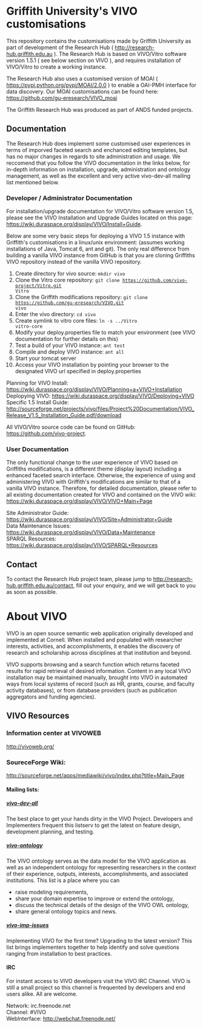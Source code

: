 # Griffith University's VIVO customisations

This repository contains the customisations made by Griffith University as part of development of the Research Hub ( http://research-hub.griffith.edu.au ).
The Research Hub is based on VIVO/Vitro software version 1.5.1 ( see below section on VIVO ), and requires installation of VIVO/Vitro to create a working instance.

The Research Hub also uses a customised version of MOAI ( https://pypi.python.org/pypi/MOAI/2.0.0 ) to enable a OAI-PMH interface for data discovery.
Our MOAI customisations can be found here: https://github.com/gu-eresearch/VIVO_moai

The Griffith Research Hub was produced as part of ANDS funded projects.

## Documentation
The Research Hub does implement some customised user experiences in terms of imporved faceted search and enchanced editing templates, but has no major changes in regards to site administration and usage. 
We reccomend that you follow the VIVO documentation in the links below, for in-depth information on installation, upgrade, administration and ontology management, as well as the excellent and very active vivo-dev-all mailing list mentioned below.

### Developer / Administrator Documentation
For installation/upgrade documentation for VIVO/Vitro software version 1.5, please see the VIVO Installation and Upgrade Guides located on this page: https://wiki.duraspace.org/display/VIVO/Install+Guide.  

Below are some very basic steps for deploying a VIVO 1.5 instance with Griffith's customisations in a linux/unix environment:
(assumes working installations of Java, Tomcat 6, ant and git).  The only real difference from building a vanilla VIVO instance
from GitHub is that you are cloning Griffiths VIVO repository instead of the vanilla VIVO repository.

1. Create directory for vivo source:  <code>mkdir vivo </code>
2. Clone the Vitro core repository:  <code>git clone https://github.com/vivo-project/Vitro.git  Vitro</code>
3. Clone the Griffith modifications repository: <code>git clone https://github.com/gu-eresearch/VIVO.git vivo</code>
4. Enter the vivo directory: <code>cd vivo</code>
5. Create symlink to vitro core files: <code>ln -s ../Vitro vitro-core</code>
6. Modify your deploy.properties file to match your environment (see VIVO documentation for further details on this)
7. Test a build of your VIVO instance:  <code>ant test</code>
8. Compile and deploy VIVO instance: <code>ant all</code>
9. Start your tomcat server
10. Access your VIVO installation by pointing your browser to the designated VIVO url specified in deploy.properties


Planning for VIVO Install: https://wiki.duraspace.org/display/VIVO/Planning+a+VIVO+Installation  
Deplopying VIVO: https://wiki.duraspace.org/display/VIVO/Deploying+VIVO  
Specific 1.5 Install Guide: http://sourceforge.net/projects/vivo/files/Project%20Documentation/VIVO_Release_V1.5_Installation_Guide.pdf/download  
  
  


All VIVO/Vitro source code can be found on GitHub: https://github.com/vivo-project.

### User Documentation
The only functional change to the user experience of VIVO based on Griffiths modifications, is a different theme (display layout) including
a enhanced faceted search interface.  Otherwise, the experience of using and administering VIVO with Griffith's modifications are similar to that of a vanilla VIVO instance.
Therefore, for detailed documentation, please refer to all existing documentation created for VIVO and contained on the VIVO wiki: https://wiki.duraspace.org/display/VIVO/VIVO+Main+Page  

Site Administrator Guide: https://wiki.duraspace.org/display/VIVO/Site+Administrator+Guide  
Data Maintenance Issues: https://wiki.duraspace.org/display/VIVO/Data+Maintenance  
SPARQL Resources:  https://wiki.duraspace.org/display/VIVO/SPARQL+Resources  


## Contact
To contact the Research Hub project team, please jump to http://research-hub.griffith.edu.au/contact, fill out your enquiry, and we will get back to you as soon as possible.







# About VIVO

VIVO is an open source semantic web application originally developed and implemented at Cornell. 
When installed and populated with researcher interests, activities, and accomplishments, 
it enables the discovery of research and scholarship across disciplines at that institution and beyond. 

VIVO supports browsing and a search function which returns faceted results for rapid retrieval 
of desired information. Content in any local VIVO installation may be maintained manually, 
brought into VIVO in automated ways from local systems of record 
(such as HR, grants, course, and faculty activity databases), 
or from database providers (such as publication aggregators and funding agencies). 

## VIVO Resources

### Information center at VIVOWEB
http://vivoweb.org/

### SoureceForge Wiki:
http://sourceforge.net/apps/mediawiki/vivo/index.php?title=Main_Page


#### Mailing lists:
##### [vivo-dev-all](http://lists.sourceforge.net/lists/listinfo/vivo-dev-all) 
The best place to get your hands dirty in the VIVO Project. 
Developers and Implementers frequent this listserv to get the latest on feature design, 
development planning, and testing.

##### [vivo-ontology](http://lists.sourceforge.net/lists/listinfo/vivo-ontology)  
The VIVO ontology serves as the data model for the VIVO application as well as an 
independent ontology for representing researchers in the context of their 
experience, outputs, interests, accomplishments, and associated institutions. 
This list is a place where you can 
* raise modeling requirements, 
* share your domain expertise to improve or extend the ontology, 
* discuss the technical details of the design of the VIVO OWL ontology, 
* share general ontology topics and news.

##### [vivo-imp-issues](http://lists.sourceforge.net/lists/listinfo/vivo-imp-issues)  
Implementing VIVO for the first time? Upgrading to the latest version? 
This list brings implementers together to help identify and solve questions 
ranging from installation to best practices.

#### IRC
For instant access to VIVO developers visit the VIVO IRC Channel. 
VIVO is still a small project so this channel is frequented by developers and end users alike. 
All are welcome.

Network: irc.freenode.net  
Channel: #VIVO  
WebInterface: http://webchat.freenode.net/
